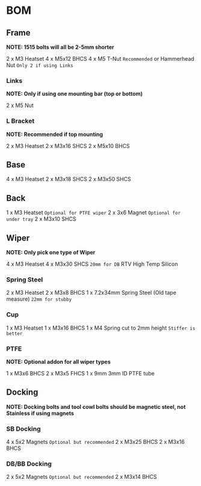 # BOM

## Frame 
**NOTE: 1515 bolts will all be 2-5mm shorter**

2 x M3 Heatset
4 x M5x12 BHCS
4 x M5 T-Nut `Recommended` or Hammerhead Nut `Only 2 if using Links`

### Links
**NOTE: Only if using one mounting bar (top or bottom)**

2 x M5 Nut

### L Bracket
**NOTE: Recommended if top mounting**

2 x M3 Heatset
2 x M3x16 SHCS
2 x M5x10 BHCS

## Base
4 x M3 Heatset
2 x M3x18 SHCS
2 x M3x50 SHCS

## Back
1 x M3 Heatset `Optional for PTFE wiper`
2 x 3x6 Magnet `Optional for under tray`
2 x M3x10 SHCS

## Wiper
**NOTE: Only pick one type of Wiper**

4 x M3 Heatset
4 x M3x30 SHCS `20mm for DB`
RTV High Temp Silicon

### Spring Steel
2 x M3 Heatset
2 x M3x8 BHCS
1 x 7.2x34mm Spring Steel (Old tape measure) `22mm for stubby`

### Cup
1 x M3 Heatset
1 x M3x16 BHCS
1 x M4 Spring cut to 2mm height `Stiffer is better`

### PTFE
**NOTE: Optional addon for all wiper types**

1 x M3x6 BHCS
2 x M3x5 FHCS
1 x 9mm 3mm ID PTFE tube

## Docking
**NOTE: Docking bolts and tool cowl bolts should be magnetic steel, not Stainless if using magnets**

### SB Docking
4 x 5x2 Magnets `Optional but recommended`
2 x M3x25 BHCS
2 x M3x16 BHCS

### DB/BB Docking
2 x 5x2 Magnets `Optional but recommended`
2 x M3x14 BHCS

